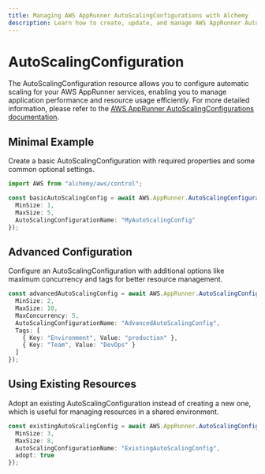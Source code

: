 ```yaml
---
title: Managing AWS AppRunner AutoScalingConfigurations with Alchemy
description: Learn how to create, update, and manage AWS AppRunner AutoScalingConfigurations using Alchemy Cloud Control.
---
```


# AutoScalingConfiguration

The AutoScalingConfiguration resource allows you to configure automatic scaling for your AWS AppRunner services, enabling you to manage application performance and resource usage efficiently. For more detailed information, please refer to the [AWS AppRunner AutoScalingConfigurations documentation](https://docs.aws.amazon.com/apprunner/latest/userguide/).

## Minimal Example

Create a basic AutoScalingConfiguration with required properties and some common optional settings.

```ts
import AWS from "alchemy/aws/control";

const basicAutoScalingConfig = await AWS.AppRunner.AutoScalingConfiguration("BasicAutoScalingConfig", {
  MinSize: 1,
  MaxSize: 5,
  AutoScalingConfigurationName: "MyAutoScalingConfig"
});
```

## Advanced Configuration

Configure an AutoScalingConfiguration with additional options like maximum concurrency and tags for better resource management.

```ts
const advancedAutoScalingConfig = await AWS.AppRunner.AutoScalingConfiguration("AdvancedAutoScalingConfig", {
  MinSize: 2,
  MaxSize: 10,
  MaxConcurrency: 5,
  AutoScalingConfigurationName: "AdvancedAutoScalingConfig",
  Tags: [
    { Key: "Environment", Value: "production" },
    { Key: "Team", Value: "DevOps" }
  ]
});
```

## Using Existing Resources

Adopt an existing AutoScalingConfiguration instead of creating a new one, which is useful for managing resources in a shared environment.

```ts
const existingAutoScalingConfig = await AWS.AppRunner.AutoScalingConfiguration("ExistingAutoScalingConfig", {
  MinSize: 3,
  MaxSize: 8,
  AutoScalingConfigurationName: "ExistingAutoScalingConfig",
  adopt: true
});
```